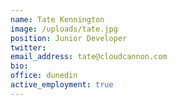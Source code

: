 ```yaml
---
name: Tate Kennington
image: /uploads/tate.jpg
position: Junior Developer
twitter:
email_address: tate@cloudcannon.com
bio:
office: dunedin
active_employment: true
---
```

